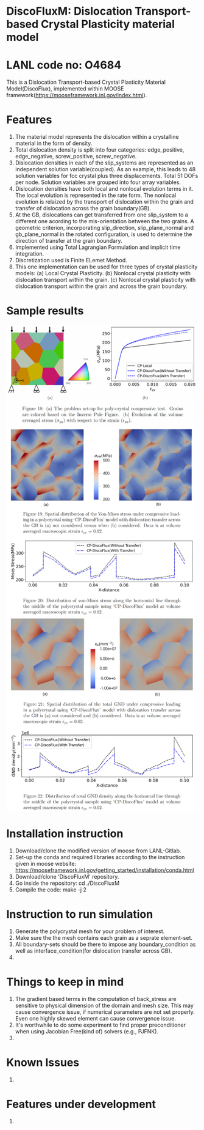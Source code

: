 # DiscoFluxM: Dislocation Transport-based Crystal Plasticity material model

LANL code no: O4684
=====
This is a Dislocation Transport-based Crystal Plasticity Material Model(DiscoFlux), implemented within MOOSE framework(https://mooseframework.inl.gov/index.html).

# Features
1. The material model represents the dislocation within a crystalline material in the form of density.
2. Total dislocation density is split into four categories: edge_positive, edge_negative, screw_positive, screw_negative.
3. Dislocation densities in each of the slip_systems are represented as an independent solution variable(coupled). As an example, this leads to 48 solution variables for fcc crystal plus three displacements. Total 51 DOFs per node. Solution variables are grouped into four array variables.
4. Dislocation densities have both local and nonlocal evolution terms in it. The local evolution is represented in the rate form. The nonlocal evolution is relaized by the transport of dislocation within the grain and transfer of dislocation across the grain boundary(GB).
5. At the GB, dislocations can get transferred from one slip_system to a different one acording to the mis-orientation between the two grains. A geometric criterion, incorporating slip_direction, slip_plane_normal and gb_plane_normal in the rotated configuration, is used to determine the direction of transfer at the grain boundary.
6. Implemented using Total Lagrangian Formulation and implicit time integration. 
7. Discretization used is Finite ELemet Method.
8. This one implementation can be used for three types of crystal plasticity models:
  (a) Local Crystal Plasticity.
  (b) Nonlocal crystal plasticity with dislocation transport within the grain.
  (c) Nonlocal crystal plasticity with dislocation transport within the grain and across the grain boundary.

# Sample results
![Polycrystal Geometry](https://github.com/lanl/DiscoFluxM/blob/master/test/tests/SimulationResults/G18_Comp_Geometry_Stress_Strain.png?raw=true)
![Polycrystal Geometry](https://github.com/lanl/DiscoFluxM/blob/master/test/tests/SimulationResults/G18_Comp_VMStress.png?raw=true)
![Polycrystal Geometry](https://github.com/lanl/DiscoFluxM/blob/master/test/tests/SimulationResults/G18_Comp_GNDdensity.png?raw=true)

# Installation instruction
1. Download/clone the modified version of moose from LANL-Gitlab.
2. Set-up the conda and required libraries according to the instruction given in moose website: https://mooseframework.inl.gov/getting_started/installation/conda.html
3. Download/clone 'DiscoFluxM' repository. 
4. Go inside the repository: cd ./DiscoFluxM
5. Compile the code: make -j 2


# Instruction to run simulation
1. Generate the polycrystal mesh for your problem of interest.
2. Make sure the the mesh contains each grain as a seprate element-set. 
3. All boundary-sets should be there to impose any boundary_condition as well as interface_condition(for dislocation transfer across GB).
4. 

# Things to keep in mind
1. The gradient based terms in the computation of back_stress are sensitive to physical dimension of the domain and mesh size. This may cause convergence issue, if numerical parameters are not set properly. Even one highly skewed element can cause convergence issue. 
2. It's worthwhile to do some experiment to find proper preconditioner when using Jacobian Free(kind of) solvers (e.g., PJFNK).
3. 

# Known Issues
1.

# Features under development
1. 



